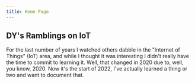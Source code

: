 ```yaml
---
title: Home Page
---
```


## DY's Ramblings on IoT

For the last number of years I watched others dabble in the "Internet of Things" (IoT) area,
and while I thought it was interesting I didn't really have the time to commit to
learning it. Well, that changed in 2020 due to, well, you know, 2020. Now it's the start of
2022, I've actually learned a thing or two and want to document that.
